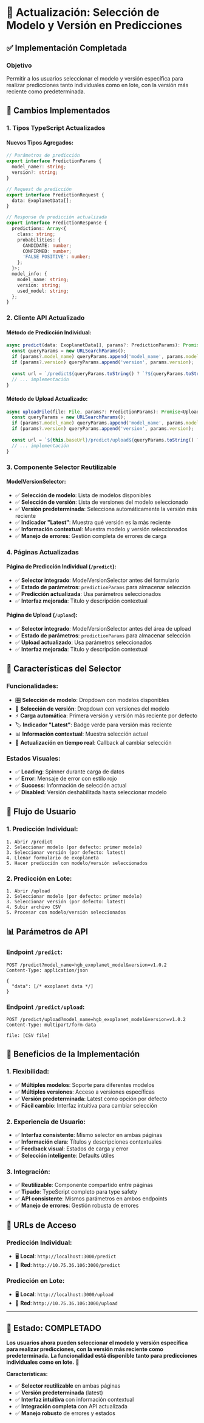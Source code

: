 # 🎯 Actualización: Selección de Modelo y Versión en Predicciones

## ✅ **Implementación Completada**

### **Objetivo**
Permitir a los usuarios seleccionar el modelo y versión específica para realizar predicciones tanto individuales como en lote, con la versión más reciente como predeterminada.

## 🔧 **Cambios Implementados**

### **1. Tipos TypeScript Actualizados**

#### **Nuevos Tipos Agregados:**
```typescript
// Parámetros de predicción
export interface PredictionParams {
  model_name?: string;
  version?: string;
}

// Request de predicción
export interface PredictionRequest {
  data: ExoplanetData[];
}

// Response de predicción actualizada
export interface PredictionResponse {
  predictions: Array<{
    class: string;
    probabilities: {
      CANDIDATE: number;
      CONFIRMED: number;
      'FALSE POSITIVE': number;
    };
  }>;
  model_info: {
    model_name: string;
    version: string;
    used_model: string;
  };
}
```

### **2. Cliente API Actualizado**

#### **Método de Predicción Individual:**
```typescript
async predict(data: ExoplanetData[], params?: PredictionParams): Promise<PredictionResponse> {
  const queryParams = new URLSearchParams();
  if (params?.model_name) queryParams.append('model_name', params.model_name);
  if (params?.version) queryParams.append('version', params.version);
  
  const url = `/predict${queryParams.toString() ? `?${queryParams.toString()}` : ''}`;
  // ... implementación
}
```

#### **Método de Upload Actualizado:**
```typescript
async uploadFile(file: File, params?: PredictionParams): Promise<UploadResponse> {
  const queryParams = new URLSearchParams();
  if (params?.model_name) queryParams.append('model_name', params.model_name);
  if (params?.version) queryParams.append('version', params.version);
  
  const url = `${this.baseUrl}/predict/upload${queryParams.toString() ? `?${queryParams.toString()}` : ''}`;
  // ... implementación
}
```

### **3. Componente Selector Reutilizable**

#### **ModelVersionSelector:**
- ✅ **Selección de modelo**: Lista de modelos disponibles
- ✅ **Selección de versión**: Lista de versiones del modelo seleccionado
- ✅ **Versión predeterminada**: Selecciona automáticamente la versión más reciente
- ✅ **Indicador "Latest"**: Muestra qué versión es la más reciente
- ✅ **Información contextual**: Muestra modelo y versión seleccionados
- ✅ **Manejo de errores**: Gestión completa de errores de carga

### **4. Páginas Actualizadas**

#### **Página de Predicción Individual (`/predict`):**
- ✅ **Selector integrado**: ModelVersionSelector antes del formulario
- ✅ **Estado de parámetros**: `predictionParams` para almacenar selección
- ✅ **Predicción actualizada**: Usa parámetros seleccionados
- ✅ **Interfaz mejorada**: Título y descripción contextual

#### **Página de Upload (`/upload`):**
- ✅ **Selector integrado**: ModelVersionSelector antes del área de upload
- ✅ **Estado de parámetros**: `predictionParams` para almacenar selección
- ✅ **Upload actualizado**: Usa parámetros seleccionados
- ✅ **Interfaz mejorada**: Título y descripción contextual

## 🎨 **Características del Selector**

### **Funcionalidades:**
- 🎛️ **Selección de modelo**: Dropdown con modelos disponibles
- 🌳 **Selección de versión**: Dropdown con versiones del modelo
- ⚡ **Carga automática**: Primera versión y versión más reciente por defecto
- 🏷️ **Indicador "Latest"**: Badge verde para versión más reciente
- 📊 **Información contextual**: Muestra selección actual
- 🔄 **Actualización en tiempo real**: Callback al cambiar selección

### **Estados Visuales:**
- ✅ **Loading**: Spinner durante carga de datos
- ✅ **Error**: Mensaje de error con estilo rojo
- ✅ **Success**: Información de selección actual
- ✅ **Disabled**: Versión deshabilitada hasta seleccionar modelo

## 🚀 **Flujo de Usuario**

### **1. Predicción Individual:**
```
1. Abrir /predict
2. Seleccionar modelo (por defecto: primer modelo)
3. Seleccionar versión (por defecto: latest)
4. Llenar formulario de exoplaneta
5. Hacer predicción con modelo/versión seleccionados
```

### **2. Predicción en Lote:**
```
1. Abrir /upload
2. Seleccionar modelo (por defecto: primer modelo)
3. Seleccionar versión (por defecto: latest)
4. Subir archivo CSV
5. Procesar con modelo/versión seleccionados
```

## 📊 **Parámetros de API**

### **Endpoint `/predict`:**
```http
POST /predict?model_name=hgb_exoplanet_model&version=v1.0.2
Content-Type: application/json

{
  "data": [/* exoplanet data */]
}
```

### **Endpoint `/predict/upload`:**
```http
POST /predict/upload?model_name=hgb_exoplanet_model&version=v1.0.2
Content-Type: multipart/form-data

file: [CSV file]
```

## 🎯 **Beneficios de la Implementación**

### **1. Flexibilidad:**
- ✅ **Múltiples modelos**: Soporte para diferentes modelos
- ✅ **Múltiples versiones**: Acceso a versiones específicas
- ✅ **Versión predeterminada**: Latest como opción por defecto
- ✅ **Fácil cambio**: Interfaz intuitiva para cambiar selección

### **2. Experiencia de Usuario:**
- ✅ **Interfaz consistente**: Mismo selector en ambas páginas
- ✅ **Información clara**: Títulos y descripciones contextuales
- ✅ **Feedback visual**: Estados de carga y error
- ✅ **Selección inteligente**: Defaults útiles

### **3. Integración:**
- ✅ **Reutilizable**: Componente compartido entre páginas
- ✅ **Tipado**: TypeScript completo para type safety
- ✅ **API consistente**: Mismos parámetros en ambos endpoints
- ✅ **Manejo de errores**: Gestión robusta de errores

## 🔗 **URLs de Acceso**

### **Predicción Individual:**
- 🖥️ **Local**: `http://localhost:3000/predict`
- 📱 **Red**: `http://10.75.36.106:3000/predict`

### **Predicción en Lote:**
- 🖥️ **Local**: `http://localhost:3000/upload`
- 📱 **Red**: `http://10.75.36.106:3000/upload`

---

## 🎉 **Estado: COMPLETADO**

**Los usuarios ahora pueden seleccionar el modelo y versión específica para realizar predicciones, con la versión más reciente como predeterminada. La funcionalidad está disponible tanto para predicciones individuales como en lote.** 🚀

**Características:**
- ✅ **Selector reutilizable** en ambas páginas
- ✅ **Versión predeterminada** (latest)
- ✅ **Interfaz intuitiva** con información contextual
- ✅ **Integración completa** con API actualizada
- ✅ **Manejo robusto** de errores y estados
